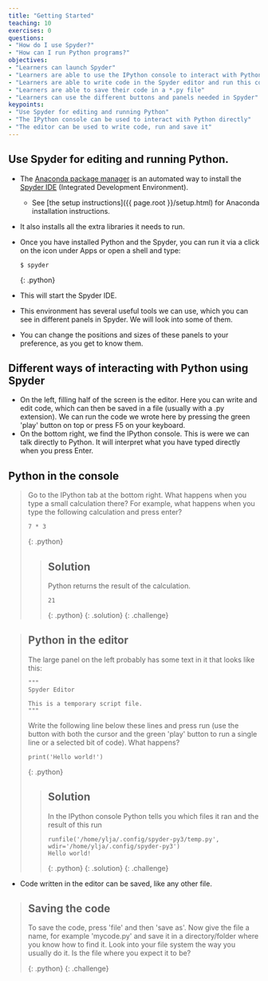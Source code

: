```yaml
---
title: "Getting Started"
teaching: 10
exercises: 0
questions:
- "How do I use Spyder?"
- "How can I run Python programs?"
objectives:
- "Learners can launch Spyder"
- "Learners are able to use the IPython console to interact with Python"
- "Learners are able to write code in the Spyder editor and run this code"
- "Learners are able to save their code in a *.py file"
- "Learners can use the different buttons and panels needed in Spyder"
keypoints:
- "Use Spyder for editing and running Python"
- "The IPython console can be used to interact with Python directly"
- "The editor can be used to write code, run and save it"
---
```


## Use Spyder for editing and running Python.

*   The [Anaconda package manager][anaconda] is an automated way to install the [Spyder IDE][spyder] (Integrated Development Environment).
    *   See [the setup instructions]({{ page.root }}/setup.html) for Anaconda installation instructions.
*   It also installs all the extra libraries it needs to run.
*   Once you have installed Python and the Spyder, you can run it via a click on the icon under Apps or open a shell and type:
    ~~~
    $ spyder
    ~~~
    {: .python}

*   This will start the Spyder IDE.
*   This environment has several useful tools we can use, which you can see in different panels in Spyder. We will look into some of them.
* You can change the positions and sizes of these panels to your preference, as you get to know them.

## Different ways of interacting with Python using Spyder

*   On the left, filling half of the screen is the editor. Here you can write and edit code, which can then be saved in a file (usually with a .py extension). We can run the code we wrote here by pressing the green 'play' button on top or press F5 on your keyboard.
*   On the bottom right, we find the IPython console. This is were we can talk directly to Python. It will interpret what you have typed directly when you press Enter.

## Python in the console

> Go to the IPython tab at the bottom right. What happens when you type a small calculation there?
> For example, what happens when you type the following calculation and press enter?
> ~~~
> 7 * 3
> ~~~
> {: .python}
>
> > ## Solution
> >
> > Python returns the result of the calculation.
> > ~~~
> > 21
> > ~~~
> > {: .python}
> {: .solution}
{: .challenge}

> ## Python in the editor
>
> The large panel on the left probably has some text in it that looks like this:
> ~~~
> """
> Spyder Editor
>
> This is a temporary script file.
> """
>~~~
> Write the following line below these lines and press run (use the button with both the cursor and the green 'play' button to run a single line or a selected bit of code). 
> What happens?
>
> ~~~
> print('Hello world!')
> ~~~
> {: .python}
>
> > ## Solution
> >
> > In the IPython console  Python tells you which files it ran and the result of this run
> > ~~~
> > runfile('/home/ylja/.config/spyder-py3/temp.py', wdir='/home/ylja/.config/spyder-py3')
> > Hello world!
> > ~~~
> > {: .python}
> {: .solution}
{: .challenge}

* Code written in the editor can be saved, like any other file.

> ## Saving the code
>
> To save the code, press 'file' and then 'save as'. Now give the file a name, for example 'mycode.py' and save it in a directory/folder where you know how to find it.
> Look into your file system the way you usually do it. Is the file where you expect it to be?
>
> {: .python}
{: .challenge}



[anaconda]: https://docs.anaconda.com/anaconda/install/
[spyder]: https://www.spyder-ide.org/
